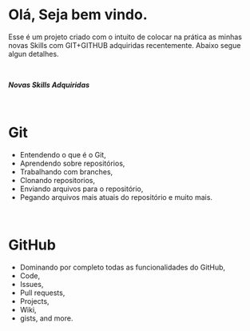 # Olá, Seja bem vindo. 
Esse é um projeto criado com o intuito de colocar na prática as minhas novas Skills com GIT+GITHUB adquiridas recentemente. Abaixo segue algun detalhes.

<br>

**_Novas Skills Adquiridas_**

<br>

# Git
- Entendendo o que é o Git,
- Aprendendo sobre repositórios,
- Trabalhando com branches, 
- Clonando repositorios, 
- Enviando arquivos para o repositório,
- Pegando arquivos mais atuais do repositório e muito mais.

<br>

# GitHub
- Dominando por completo todas as funcionalidades do GitHub,
- Code, 
- Issues, 
- Pull requests,
- Projects,
 - Wiki,
 - gists,
 and more.
